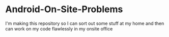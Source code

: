 # Android-On-Site-Problems
I'm making this repository so I can sort out some stuff at my home and then can work on my code flawlessly in my onsite office
